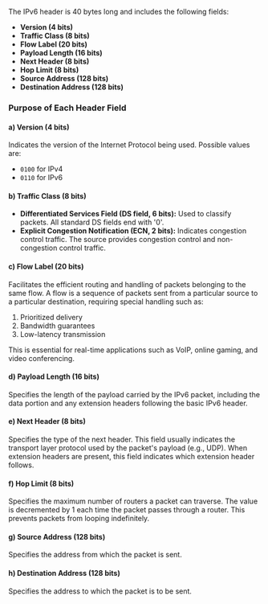 The IPv6 header is 40 bytes long and includes the following fields:

- **Version (4 bits)**
- **Traffic Class (8 bits)**
- **Flow Label (20 bits)**
- **Payload Length (16 bits)**
- **Next Header (8 bits)**
- **Hop Limit (8 bits)**
- **Source Address (128 bits)**
- **Destination Address (128 bits)**

### Purpose of Each Header Field

#### a) Version (4 bits)
Indicates the version of the Internet Protocol being used. Possible values are:
- `0100` for IPv4
- `0110` for IPv6

#### b) Traffic Class (8 bits)
- **Differentiated Services Field (DS field, 6 bits):** Used to classify packets. All standard DS fields end with '0'.
- **Explicit Congestion Notification (ECN, 2 bits):** Indicates congestion control traffic. The source provides congestion control and non-congestion control traffic.

#### c) Flow Label (20 bits)
Facilitates the efficient routing and handling of packets belonging to the same flow. A flow is a sequence of packets sent from a particular source to a particular destination, requiring special handling such as:
1. Prioritized delivery
2. Bandwidth guarantees
3. Low-latency transmission

This is essential for real-time applications such as VoIP, online gaming, and video conferencing.

#### d) Payload Length (16 bits)
Specifies the length of the payload carried by the IPv6 packet, including the data portion and any extension headers following the basic IPv6 header.

#### e) Next Header (8 bits)
Specifies the type of the next header. This field usually indicates the transport layer protocol used by the packet's payload (e.g., UDP). When extension headers are present, this field indicates which extension header follows.

#### f) Hop Limit (8 bits)
Specifies the maximum number of routers a packet can traverse. The value is decremented by 1 each time the packet passes through a router. This prevents packets from looping indefinitely.

#### g) Source Address (128 bits)
Specifies the address from which the packet is sent.

#### h) Destination Address (128 bits)
Specifies the address to which the packet is to be sent.